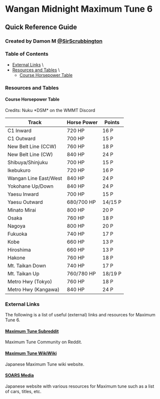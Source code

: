 # Wangan Midnight Maximum Tune 6
## Quick Reference Guide
### Created by Damon M [@SirScrubbington](https://www.twitter.com/SirScrubbington)

### Table of Contents
* [External Links](#external-links) \
* [Resources and Tables](#resources-and-tables) \
  * [Course Horsepower Table](#course-horsepower-table)

### Resources and Tables
#### Course Horsepower Table
Credits: Nuku \*DSM\* on the WMMT Discord

| Track | Horse Power | Points |
| ----- | ----------- | ------ |
| C1 Inward | 720 HP | 16 P |
| C1 Outward | 700 HP | 15 P |
| New Belt Line (CCW) | 760 HP | 18 P |
| New Belt Line (CW) | 840 HP | 24 P |
| Shibuya/Shinjuku | 700 HP | 15 P |
| Ikebukuro | 720 HP | 16 P |
| Wangan Line East/West | 840 HP | 24 P |
| Yokohane Up/Down | 840 HP | 24 P |
| Yaesu Inward | 700 HP | 15 P |
| Yaesu Outward | 680/700 HP | 14/15 P |
| Minato Mirai | 800 HP | 20 P |
| Osaka | 760 HP | 18 P |
| Nagoya | 800 HP | 20 P |
| Fukuoka | 740 HP | 17 P |
| Kobe | 660 HP | 13 P |
| Hiroshima | 660 HP | 13 P |
| Hakone | 760 HP | 18 P |
| Mt. Taikan Down | 740 HP | 17 P |
| Mt. Taikan Up | 760/780 HP | 18/19 P |
| Metro Hwy (Tokyo) | 760 HP | 18 P |
| Metro Hwy (Kangawa) | 840 HP | 24 P |

### External Links
The following is a list of useful (external) links and resources for Maximum Tune 6.

#### [Maximum Tune Subreddit](https://www.reddit.com/r/wmmt)
Maximum Tune Community on Reddit.

#### [Maximum Tune WikiWiki](https://wikiwiki.jp/wmmt)
Japanese Maximum Tune wiki website.

#### [SOARS Media](https://soarsmedia.blogspot.com/)
Japanese website with various resources for Maximum tune such as a list of cars, titles, etc.